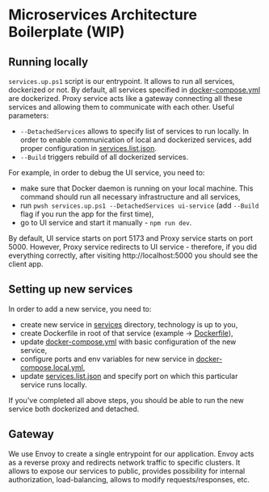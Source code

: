# Microservices Architecture Boilerplate (WIP)

## Running locally
`services.up.ps1` script is our entrypoint. It allows to run all services, dockerized or not. By default, all services specified in [docker-compose.yml](./docker-compose.yml) are dockerized. 
Proxy service acts like a gateway connecting all these services and allowing them to communicate with each other. Useful parameters:
- `--DetachedServices` allows to specify list of services to run locally. In order to enable communication of local and dockerized services, add proper configuration in [services.list.json](./services.list.json).
- `--Build` triggers rebuild of all dockerized services.

For example, in order to debug the UI service, you need to:
- make sure that Docker daemon is running on your local machine. This command should run all necessary infrastructure and all services,
- run `pwsh services.up.ps1 --DetachedServices ui-service` (add `--Build` flag if you run the app for the first time),
- go to UI service and start it manually - `npm run dev`. 

By default, UI service starts on port 5173 and Proxy service starts on port 5000.
However, Proxy service redirects to UI service - therefore, if you did everything correctly, after visiting http://localhost:5000 you should see the client app.

## Setting up new services
In order to add a new service, you need to:
- create new service in [services](./services) directory, technology is up to you,
- create Dockerfile in root of that service (example -> [Dockerfile](./services/UI/Dockerfile)),
- update [docker-compose.yml](./docker-compose.yml) with basic configuration of the new service,
- configure ports and env variables for new service in [docker-compose.local.yml](./docker-compose.local.yml),
- update [services.list.json](./services.list.json) and specify port on which this particular service runs locally.

If you've completed all above steps, you should be able to run the new service both dockerized and detached.

## Gateway
We use Envoy to create a single entrypoint for our application. Envoy acts as a reverse proxy and redirects network traffic to specific clusters.
It allows to expose our services to public, provides possibility for internal authorization, load-balancing, allows to modify requests/responses, etc.
